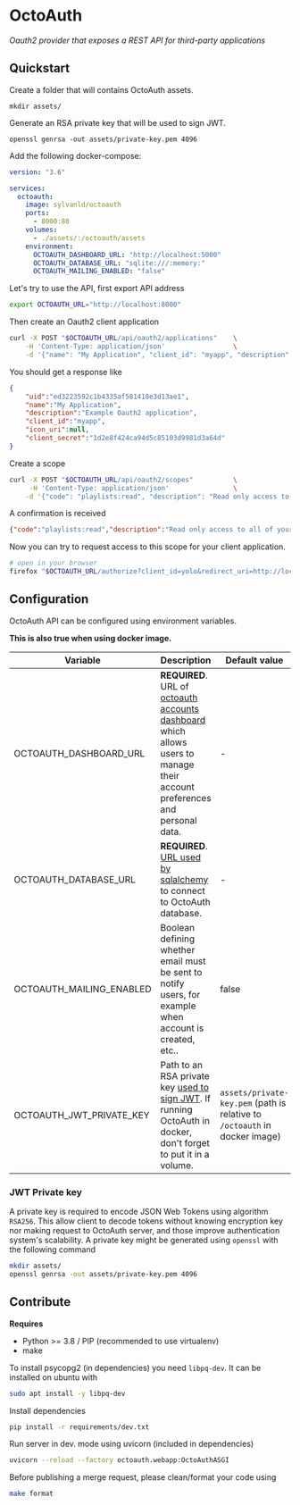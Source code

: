 # OctoAuth

*Oauth2 provider that exposes a REST API for third-party applications*

## Quickstart

Create a folder that will contains OctoAuth assets.

```
mkdir assets/
```

Generate an RSA private key that will be used to sign JWT.

```
openssl genrsa -out assets/private-key.pem 4096
```

Add the following docker-compose:

```yaml
version: "3.6"

services:
  octoauth:
    image: sylvanld/octoauth
    ports:
      - 8000:80
    volumes:
      - ./assets/:/octoauth/assets
    environment:
      OCTOAUTH_DASHBOARD_URL: "http://localhost:5000"
      OCTOAUTH_DATABASE_URL: "sqlite:///:memory:"
      OCTOAUTH_MAILING_ENABLED: "false"
```

Let's try to use the API, first export API address

```bash
export OCTOAUTH_URL="http://localhost:8000"
```

Then create an Oauth2 client application

```bash
curl -X POST "$OCTOAUTH_URL/api/oauth2/applications"    \
    -H 'Content-Type: application/json'                 \
    -d '{"name": "My Application", "client_id": "myapp", "description": "Example Oauth2 application"}'
```

You should get a response like

```json
{
    "uid":"ed3223592c1b4335af581418e3d13ae1",
    "name":"My Application",
    "description":"Example Oauth2 application",
    "client_id":"myapp",
    "icon_uri":null,
    "client_secret":"1d2e8f424ca94d5c85103d9981d3a64d"
}
```

Create a scope

```bash
curl -X POST "$OCTOAUTH_URL/api/oauth2/scopes"          \
     -H 'Content-Type: application/json'                \
    -d '{"code": "playlists:read", "description": "Read only access to all of your playlists!"}'
```

A confirmation is received

```json
{"code":"playlists:read","description":"Read only access to all of your playlists!"}
```

Now you can try to request access to this scope for your client application.

```bash
# open in your browser
firefox "$OCTOAUTH_URL/authorize?client_id=yolo&redirect_uri=http://localhost:6000&scope=profile:read&response_type=token&show_consent_dialog=true"
```

## Configuration

OctoAuth API can be configured using environment variables. 

**This is also true when using docker image.**

| Variable                 | Description                                                                                                                                                                  | Default value                                                              |
| ------------------------ | ---------------------------------------------------------------------------------------------------------------------------------------------------------------------------- | -------------------------------------------------------------------------- |
| OCTOAUTH_DASHBOARD_URL   | **REQUIRED**. URL of [octoauth accounts dashboard](https://github.com/sylvanld/octoauth-dashboard) which allows users to manage their account preferences and personal data. | -                                                                          |
| OCTOAUTH_DATABASE_URL    | **REQUIRED**. [URL used by sqlalchemy](https://docs.sqlalchemy.org/en/20/core/engines.html#database-urls) to connect to OctoAuth database.                                   | -                                                                          |
| OCTOAUTH_MAILING_ENABLED | Boolean defining whether email must be sent to notify users, for example when account is created, etc..                                                                      | false                                                                      |
| OCTOAUTH_JWT_PRIVATE_KEY | Path to an RSA private key [used to sign JWT](#jwt-private-key). If running OctoAuth in docker, don't forget to put it in a volume.                                          | `assets/private-key.pem` (path is relative to `/octoauth` in docker image) |

### JWT Private key

A private key is required to encode JSON Web Tokens using algorithm `RSA256`. This allow client to decode tokens without knowing encryption key nor making request to OctoAuth server, and those improve authentication system's scalability. A private key might be generated using `openssl` with the following command

```bash
mkdir assets/
openssl genrsa -out assets/private-key.pem 4096
```

## Contribute

**Requires**
- Python >= 3.8 / PIP (recommended to use virtualenv)
- make

To install psycopg2 (in dependencies) you need `libpq-dev`. It can be installed on ubuntu with

```bash
sudo apt install -y libpq-dev
```

Install dependencies

```bash
pip install -r requirements/dev.txt
```

Run server in dev. mode using uvicorn (included in dependencies)

```bash
uvicorn --reload --factory octoauth.webapp:OctoAuthASGI
```

Before publishing a merge request, please clean/format your code using

```bash
make format
```
